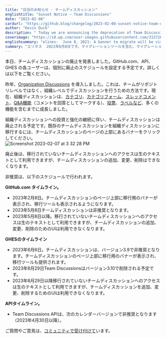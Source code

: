 ```yaml
---
title: "日没のお知らせ - チームディスカッション"
englishtitle: "Sunset Notice – Team Discussions"
date: "2023-02-08"
cardurl: "https://github.blog/changelog/2023-02-08-sunset-notice-team-discussions"
author: "Kevin Duck"
description: " Today we are announcing the deprecation of Team Discussions, which will have individual sunset timelines for GitHub.com, API, and GHES users. Please see below for full details.  Last year, we introduced Organization Discussions , a way for teams to scope their discussions to the organization-level rather than the repository-level. Today, Organization Discussions has grown to include a number of features – including Categories , Category forms , Threaded comments , Q&A features (marking a comment as an answer), Polls , and Labels .  As we continue to invest and enhance Organization Discussions, we will be sunsetting Team Discussions. To migrate your existing Team Discussions to Organization Discussions, maintainers can click on the banner at the top of their Team Discussions page:  Following deprecation, access to any unmigrated Team Discussions will be available as raw text, but there won't be any ability to add, modify, or delete Team Discussions.  The deprecation will follow these timelines:  GitHub.com Timeline:  Feb 8, 2023: A banner to migrate will be visible to maintainers at the top of their Team Discussions page, with the migration tooling included.  May 8, 2023: Team Discussions will be deprecated.  After May 8, 2023: Access to unmigrated Team Discussions will be available as raw text, but the UI won’t be available to add, modify, or delete Team Discussions.  GHES Tim"
coverimage: "https://i0.wp.com/user-images.githubusercontent.com/3157267/217392131-b962f083-e971-4114-b099-00ab8f898180.png?w=1425&ssl=1"
englishsummary: "elines:  June 8, 2021: A banner to migrate will be visible to maintainers at the top of their Team Discussions page, with the migration tooling included.  August 8, 2021: Team Discussions will be deprecated.  After"
summary: "エリネス  2021年6月8日です。マイグレーションツールを含む、マイグレーション用のバナーが、メンテナのチームディスカッションページの上部に表示されるようになります。  2021年8月8日Team Discussionsは非推奨となる予定です。  その後"
---
```


<p>本日、チームディスカッションの廃止を発表しました。GitHub.com、API、GHES の各ユーザーは、個別に廃止のスケジュールを設定する予定です。詳しくは以下をご覧ください。</p>
<p>昨年、<a href="https://github.blog/2022-04-12-whats-new-in-github-discussions-organization-discussions-polls-and-more/">Organization Discussions</a> を導入しました。これは、チームがリポジトリレベルではなく、組織レベルでディスカッションを行うための方法です。現在、組織ディスカッションは、<a href="https://github.blog/changelog/2020-12-08-github-discussions-now-available-as-a-public-beta/">カテゴリ</a>、<a href="https://github.blog/changelog/2023-02-03-category-forms-on-github-discussions/">カテゴリフォーム</a>、<a href="https://github.blog/changelog/2020-12-08-github-discussions-now-available-as-a-public-beta/">スレッドコメント</a>、<a href="https://github.blog/changelog/2020-12-08-github-discussions-now-available-as-a-public-beta/">Q&amp;A機能</a>（コメントを回答としてマークする）、<a href="https://github.blog/changelog/2022-04-12-discussions-polls/">投票</a>、<a href="https://github.blog/changelog/2021-05-18-github-discussions-labels-and-announcements-category-format/">ラベルなど</a>、多くの機能を含むまでに成長しました。</p>
<p>組織ディスカッションへの投資と強化の継続に伴い、チームディスカッションは廃止される予定です。既存のチームディスカッションを組織ディスカッションに移行するには、チームディスカッションのページの上部にあるバナーをクリックしてください。<br />
<img decoding="async" alt="Screenshot 2023-02-07 at 3 32 28 PM" src="https://i0.wp.com/user-images.githubusercontent.com/3157267/217392131-b962f083-e971-4114-b099-00ab8f898180.png?w=1425&#038;ssl=1" data-recalc-dims="1"></p>
<p>廃止後は、移行されていないチームディスカッションへのアクセスは生のテキストとして利用できますが、チームディスカッションの追加、変更、削除はできなくなります。</p>
<p>非推奨は、以下のスケジュールで行われます。</p>
<p><strong>GitHub.com タイムライン。</strong></p>
<ul>
<li>2023年2月8日。チームディスカッションのページ上部に移行用のバナーが表示され、移行ツールも表示されるようになります。 </li>
<li>2023年5月8日チームディスカッションは非推奨となります。 </li>
<li>2023年5月8日以降。移行されていないチームディスカッションへのアクセスは生のテキストとして利用できますが、チームディスカッションの追加、変更、削除のためのUIは利用できなくなります。</li>
</ul>
<p><strong>GHESのタイムライン</strong></p>
<ul>
<li>2023年6月6日。チームディスカッションは、バージョン3.9で非推奨となります。チームディスカッションのページ上部に移行用のバナーが表示され、移行ツールも提供されます。 </li>
<li>2023年8月29日Team Discussionsはバージョン3.10で削除される予定です。</li>
<li>2023年8月29日以降移行されていないチームディスカッションへのアクセスは生のテキストとして利用できますが、チームディスカッションを追加、変更、削除するためのUIは利用できなくなります。</li>
</ul>
<p><strong>APIタイムライン。</strong></p>
<ul>
<li>Team Discussions APIは、次のカレンダーバージョンで非推奨となります（2023年4月30日以降）。</li>
</ul>
<p>ご質問やご意見は、<a href="https://github.com/community/community/discussions/categories/discussions">コミュニティで受け付けて</a>います。</p>


